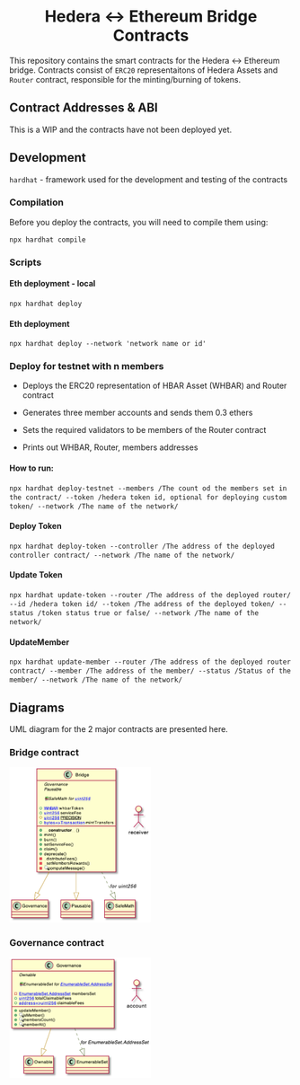 <div align="center">

# Hedera <-> Ethereum Bridge Contracts

</div>

This repository contains the smart contracts for the Hedera <-> Ethereum bridge.
Contracts consist of `ERC20` representaitons of Hedera Assets and `Router` contract, responsible for the minting/burning of tokens.

## Contract Addresses & ABI

This is a WIP and the contracts have not been deployed yet.

## Development

`hardhat` - framework used for the development and testing of the contracts

### Compilation

Before you deploy the contracts, you will need to compile them using:

```
npx hardhat compile
```

### Scripts

#### Eth deployment - local

```
npx hardhat deploy
```

#### Eth deployment

```
npx hardhat deploy --network 'network name or id'
```

### Deploy for testnet with n members

-   Deploys the ERC20 representation of HBAR Asset (WHBAR) and Router contract
-   Generates three member accounts and sends them 0.3 ethers

-   Sets the required validators to be members of the Router contract
-   Prints out WHBAR, Router, members addresses

#### How to run:

```
npx hardhat deploy-testnet --members /The count od the members set in the contract/ --token /hedera token id, optional for deploying custom token/ --network /The name of the network/
```

#### Deploy Token

```
npx hardhat deploy-token --controller /The address of the deployed controller contract/ --network /The name of the network/
```

#### Update Token

```
npx hardhat update-token --router /The address of the deployed router/ --id /hedera token id/ --token /The address of the deployed token/ --status /token status true or false/ --network /The name of the network/
```

#### UpdateMember

```
npx hardhat update-member --router /The address of the deployed router contract/ --member /The address of the member/ --status /Status of the member/ --network /The name of the network/

```

## Diagrams

UML diagram for the 2 major contracts are presented here.

### Bridge contract

<div align="center" style="width:50%">

![bridge](/img/bridge.png "Bridge contract")

</div>

### Governance contract

<div align="center" style="width:50%">

![governance](/img/gov.png "Governance contract")

</div>
